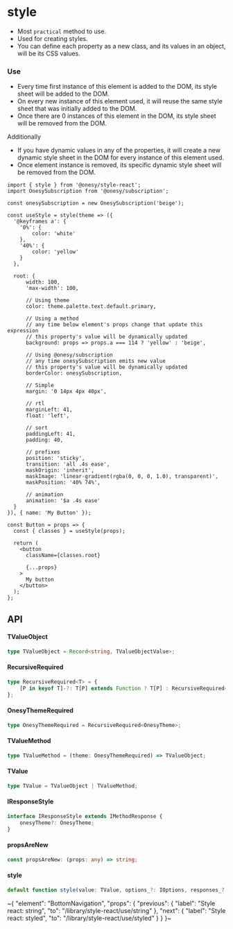 
# style

- Most `practical` method to use.
- Used for creating styles.
- You can define each property as a new class, and its values in an object, will be its CSS values.

### Use

- Every time first instance of this element is added to the DOM, its style sheet will be added to the DOM.
- On every new instance of this element used, it will reuse the same style sheet that was initially added to the DOM.
- Once there are 0 instances of this element in the DOM, its style sheet will be removed from the DOM.

Additionally
- If you have dynamic values in any of the properties, it will create a new dynamic style sheet in the DOM for every instance of this element used.
- Once element instance is removed, its specific dynamic style sheet will be removed from the DOM.

```tsx
import { style } from '@onesy/style-react';
import OnesySubscription from '@onesy/subscription';

const onesySubscription = new OnesySubscription('beige');

const useStyle = style(theme => ({
  '@keyframes a': {
    '0%': {
        color: 'white'
    },
    '40%': {
        color: 'yellow'
    }
  },

  root: {
      width: 100,
      'max-width': 100,

      // Using theme
      color: theme.palette.text.default.primary,

      // Using a method
      // any time below element's props change that update this expression
      // this property's value will be dynamically updated
      background: props => props.a === 114 ? 'yellow' : 'beige',

      // Using @onesy/subscription
      // any time onesySubscription emits new value
      // this property's value will be dynamically updated
      borderColor: onesySubscription,

      // Simple
      margin: '0 14px 4px 40px',

      // rtl
      marginLeft: 41,
      float: 'left',

      // sort
      paddingLeft: 41,
      padding: 40,

      // prefixes
      position: 'sticky',
      transition: 'all .4s ease',
      maskOrigin: 'inherit',
      maskImage: 'linear-gradient(rgba(0, 0, 0, 1.0), transparent)',
      maskPosition: '40% 74%',

      // animation
      animation: '$a .4s ease'
  }
}), { name: 'My Button' });

const Button = props => {
  const { classes } = useStyle(props);

  return (
    <button
      className={classes.root}

      {...props}
    >
      My button
    </button>
  );
};
```

## API

#### TValueObject

```ts
type TValueObject = Record<string, TValueObjectValue>;
```

#### RecursiveRequired

```ts
type RecursiveRequired<T> = {
    [P in keyof T]-?: T[P] extends Function ? T[P] : RecursiveRequired<T[P]>;
};
```

#### OnesyThemeRequired

```ts
type OnesyThemeRequired = RecursiveRequired<OnesyTheme>;
```

#### TValueMethod

```ts
type TValueMethod = (theme: OnesyThemeRequired) => TValueObject;
```

#### TValue

```ts
type TValue = TValueObject | TValueMethod;
```

#### IResponseStyle

```ts
interface IResponseStyle extends IMethodResponse {
    onesyTheme?: OnesyTheme;
}
```

#### propsAreNew

```ts
const propsAreNew: (props: any) => string;
```

#### style

```ts
default function style(value: TValue, options_?: IOptions, responses_?: Array<IResponseStyle>): (props_?: any) => IResponse;
```


~{
  "element": "BottomNavigation",
  "props": {
    "previous": {
      "label": "Style react: string",
      "to": "/library/style-react/use/string"
    },
    "next": {
      "label": "Style react: styled",
      "to": "/library/style-react/use/styled"
    }
  }
}~
